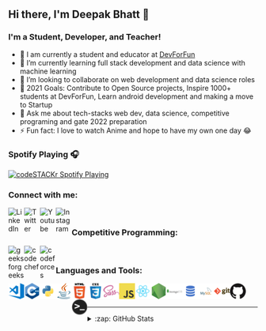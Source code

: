 ## Hi there, I'm Deepak Bhatt 👋

### I'm a Student, Developer, and Teacher!

- 🔭 I am currently a student and educator at [DevForFun][course]
- 🌱 I’m currently learning full stack development and data science with machine learning
- 👯 I’m looking to collaborate on web development and data science roles
- 🥅 2021 Goals: Contribute to Open Source projects, Inspire 1000+ students at DevForFun, Learn android development and making a move to Startup
- 💬 Ask me about tech-stacks web dev, data science, competitive programing and gate 2022 preparation
- ⚡ Fun fact: I love to watch Anime and hope to have my own one day 😂

### Spotify Playing 🎧

[<img src="https://now-playing-codestackr.vercel.app/api/spotify-playing" alt="codeSTACKr Spotify Playing" width="350" />](https://open.spotify.com/user/31i3cbrpevzio4iop4b6b66kg4la)

### Connect with me:

[<img align="left" alt="LinkedIn" width="32px" src="https://cdn.jsdelivr.net/npm/simple-icons@v3/icons/linkedin.svg" />][linkedin]
[<img align="left" alt="Twitter" width="32px" src="https://cdn.jsdelivr.net/npm/simple-icons@v3/icons/twitter.svg" />][twitter]
[<img align="left" alt="Youtube" width="32px" src="https://cdn.jsdelivr.net/npm/simple-icons@v3/icons/youtube.svg" />][youtube]
[<img align="left" alt="Instagram" width="32px" src="https://cdn.jsdelivr.net/npm/simple-icons@v3/icons/instagram.svg" />][instagram]

<br />

### Competitive Programming:

[<img align="left" alt="geeksforgeeks" width="32px" src="https://cdn.jsdelivr.net/npm/simple-icons@3.13.0/icons/geeksforgeeks.svg" />][gfg]
[<img align="left" alt="codechef" width="32px" src="https://cdn.jsdelivr.net/npm/simple-icons@3.13.0/icons/codechef.svg" />][codechef]
[<img align="left" alt="codeforces" width="32px" src="https://cdn.jsdelivr.net/npm/simple-icons@3.13.0/icons/codeforces.svg" />][codeforces]

<br />

### Languages and Tools:

<img align="left" alt="Visual Studio Code" width="32px" src="https://raw.githubusercontent.com/github/explore/80688e429a7d4ef2fca1e82350fe8e3517d3494d/topics/visual-studio-code/visual-studio-code.png" />
<img align="left" alt="cpp" width="32px" src="https://raw.githubusercontent.com/github/explore/80688e429a7d4ef2fca1e82350fe8e3517d3494d/topics/cpp/cpp.png" />
<img align="left" alt="python" width="32px" src="https://raw.githubusercontent.com/github/explore/80688e429a7d4ef2fca1e82350fe8e3517d3494d/topics/python/python.png" />
<img align="left" alt="java" width="32px" src="https://raw.githubusercontent.com/github/explore/80688e429a7d4ef2fca1e82350fe8e3517d3494d/topics/java/java.png" />
<img align="left" alt="HTML5" width="32px" src="https://raw.githubusercontent.com/github/explore/80688e429a7d4ef2fca1e82350fe8e3517d3494d/topics/html/html.png" />
<img align="left" alt="CSS3" width="32px" src="https://raw.githubusercontent.com/github/explore/80688e429a7d4ef2fca1e82350fe8e3517d3494d/topics/css/css.png" />
<img align="left" alt="Sass" width="32px" src="https://raw.githubusercontent.com/github/explore/80688e429a7d4ef2fca1e82350fe8e3517d3494d/topics/sass/sass.png" />
<img align="left" alt="JavaScript" width="32px" src="https://raw.githubusercontent.com/github/explore/80688e429a7d4ef2fca1e82350fe8e3517d3494d/topics/javascript/javascript.png" />
<img align="left" alt="React" width="32px" src="https://raw.githubusercontent.com/github/explore/80688e429a7d4ef2fca1e82350fe8e3517d3494d/topics/react/react.png" />
<img align="left" alt="Node.js" width="32px" src="https://raw.githubusercontent.com/github/explore/80688e429a7d4ef2fca1e82350fe8e3517d3494d/topics/nodejs/nodejs.png" />
<img align="left" alt="MongoDB" width="32px" src="https://raw.githubusercontent.com/github/explore/80688e429a7d4ef2fca1e82350fe8e3517d3494d/topics/mongodb/mongodb.png" />
<img align="left" alt="SQL" width="32px" src="https://raw.githubusercontent.com/github/explore/80688e429a7d4ef2fca1e82350fe8e3517d3494d/topics/sql/sql.png" />
<img align="left" alt="MySQL" width="32px" src="https://raw.githubusercontent.com/github/explore/80688e429a7d4ef2fca1e82350fe8e3517d3494d/topics/mysql/mysql.png" />
<img align="left" alt="Git" width="32px" src="https://raw.githubusercontent.com/github/explore/80688e429a7d4ef2fca1e82350fe8e3517d3494d/topics/git/git.png" />
<img align="left" alt="GitHub" width="32px" src="https://raw.githubusercontent.com/github/explore/78df643247d429f6cc873026c0622819ad797942/topics/github/github.png" />
<img align="left" alt="Terminal" width="32px" src="https://raw.githubusercontent.com/github/explore/80688e429a7d4ef2fca1e82350fe8e3517d3494d/topics/terminal/terminal.png" />

<br />
<br />

---

<details>
  <summary>:zap: GitHub Stats</summary>

  <img align="left" alt="Deepak GitHub Stats" src="https://github-readme-stats.deathook007.vercel.app/api?username=deathook007&show_icons=true&hide_border=true" />

</details>

[course]: https://chat.whatsapp.com/JIlA6oN8QP6E1C8DzYWjrg
[linkedin]: https://www.linkedin.com/in/deepak-bhatt-b7959817b
[twitter]: https://twitter.com/Deepakb62397486
[youtube]: https://www.youtube.com/channel/UCHlWou39mcTQcBkaj8ziOSQ
[instagram]: https://www.instagram.com/deepak_bhatt007
[gfg]: https://auth.geeksforgeeks.org/user/deepakshivaybhatt/practice/
[codechef]: https://www.codechef.com/users/deathook
[codeforces]: https://codeforces.com/profile/deathook
